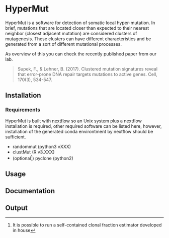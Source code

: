 # HyperMut

HyperMut is a software for detection of somatic local hyper-mutation.
In brief, mutations that are located closer than expected to their
nearest neighbor (closest adjacent mutation) are considered clusters
of mutagenesis. These clusters can have different characteristics and
be generated from a sort of different mutational processes.

As overview of this you can check the recently published paper from our lab.

> Supek, F., & Lehner, B. (2017). Clustered mutation signatures reveal that error-prone DNA repair targets mutations to active genes. Cell, 170(3), 534-547.

## Installation

### Requirements

HyperMut is built with [nextflow](https://www.nextflow.io/) so an Unix system
plus a nextflow installation
is required, other required software can be listed here, however, installation
of the generated conda environtment by nextflow should be sufficient.

* randommut (python3 vXXX)
* clustMut (R v3.XXX)
* (optional[^1]) pyclone (python2)

[^1]: It is possible to run a self-contained clonal fraction estimator developed
in house

## Usage

## Documentation

## Output
